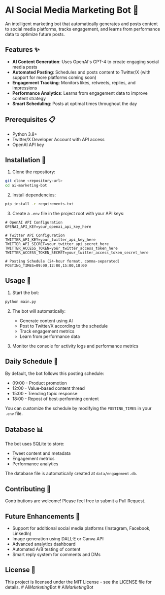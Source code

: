 # AI Social Media Marketing Bot 🤖

An intelligent marketing bot that automatically generates and posts content to social media platforms, tracks engagement, and learns from performance data to optimize future posts.

## Features ✨

- **AI Content Generation**: Uses OpenAI's GPT-4 to create engaging social media posts
- **Automated Posting**: Schedules and posts content to Twitter/X (with support for more platforms coming soon)
- **Engagement Tracking**: Monitors likes, retweets, replies, and impressions
- **Performance Analytics**: Learns from engagement data to improve content strategy
- **Smart Scheduling**: Posts at optimal times throughout the day

## Prerequisites 📋

- Python 3.8+
- Twitter/X Developer Account with API access
- OpenAI API key

## Installation 🚀

1. Clone the repository:
```bash
git clone <repository-url>
cd ai-marketing-bot
```

2. Install dependencies:
```bash
pip install -r requirements.txt
```

3. Create a `.env` file in the project root with your API keys:
```env
# OpenAI API Configuration
OPENAI_API_KEY=your_openai_api_key_here

# Twitter API Configuration
TWITTER_API_KEY=your_twitter_api_key_here
TWITTER_API_SECRET=your_twitter_api_secret_here
TWITTER_ACCESS_TOKEN=your_twitter_access_token_here
TWITTER_ACCESS_TOKEN_SECRET=your_twitter_access_token_secret_here

# Posting Schedule (24-hour format, comma-separated)
POSTING_TIMES=09:00,12:00,15:00,18:00
```

## Usage 🎯

1. Start the bot:
```bash
python main.py
```

2. The bot will automatically:
   - Generate content using AI
   - Post to Twitter/X according to the schedule
   - Track engagement metrics
   - Learn from performance data

3. Monitor the console for activity logs and performance metrics

## Daily Schedule 📅

By default, the bot follows this posting schedule:
- 09:00 - Product promotion
- 12:00 - Value-based content thread
- 15:00 - Trending topic response
- 18:00 - Repost of best-performing content

You can customize the schedule by modifying the `POSTING_TIMES` in your `.env` file.

## Database 📊

The bot uses SQLite to store:
- Tweet content and metadata
- Engagement metrics
- Performance analytics

The database file is automatically created at `data/engagement.db`.

## Contributing 🤝

Contributions are welcome! Please feel free to submit a Pull Request.

## Future Enhancements 🚀

- Support for additional social media platforms (Instagram, Facebook, LinkedIn)
- Image generation using DALL·E or Canva API
- Advanced analytics dashboard
- Automated A/B testing of content
- Smart reply system for comments and DMs

## License 📝

This project is licensed under the MIT License - see the LICENSE file for details. #   A I _ M a r k e t i n g _ B o t  
 #   A I _ M a r k e t i n g _ B o t  
 